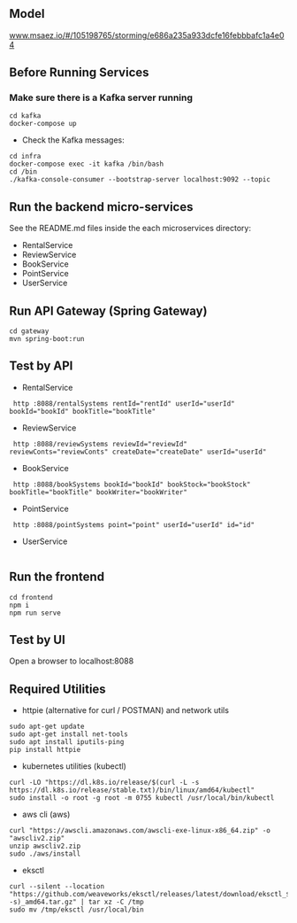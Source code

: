 # 

## Model
www.msaez.io/#/105198765/storming/e686a235a933dcfe16febbbafc1a4e04

## Before Running Services
### Make sure there is a Kafka server running
```
cd kafka
docker-compose up
```
- Check the Kafka messages:
```
cd infra
docker-compose exec -it kafka /bin/bash
cd /bin
./kafka-console-consumer --bootstrap-server localhost:9092 --topic
```

## Run the backend micro-services
See the README.md files inside the each microservices directory:

- RentalService
- ReviewService
- BookService
- PointService
- UserService


## Run API Gateway (Spring Gateway)
```
cd gateway
mvn spring-boot:run
```

## Test by API
- RentalService
```
 http :8088/rentalSystems rentId="rentId" userId="userId" bookId="bookId" bookTitle="bookTitle" 
```
- ReviewService
```
 http :8088/reviewSystems reviewId="reviewId" reviewConts="reviewConts" createDate="createDate" userId="userId" 
```
- BookService
```
 http :8088/bookSystems bookId="bookId" bookStock="bookStock" bookTitle="bookTitle" bookWriter="bookWriter" 
```
- PointService
```
 http :8088/pointSystems point="point" userId="userId" id="id" 
```
- UserService
```
```


## Run the frontend
```
cd frontend
npm i
npm run serve
```

## Test by UI
Open a browser to localhost:8088

## Required Utilities

- httpie (alternative for curl / POSTMAN) and network utils
```
sudo apt-get update
sudo apt-get install net-tools
sudo apt install iputils-ping
pip install httpie
```

- kubernetes utilities (kubectl)
```
curl -LO "https://dl.k8s.io/release/$(curl -L -s https://dl.k8s.io/release/stable.txt)/bin/linux/amd64/kubectl"
sudo install -o root -g root -m 0755 kubectl /usr/local/bin/kubectl
```

- aws cli (aws)
```
curl "https://awscli.amazonaws.com/awscli-exe-linux-x86_64.zip" -o "awscliv2.zip"
unzip awscliv2.zip
sudo ./aws/install
```

- eksctl 
```
curl --silent --location "https://github.com/weaveworks/eksctl/releases/latest/download/eksctl_$(uname -s)_amd64.tar.gz" | tar xz -C /tmp
sudo mv /tmp/eksctl /usr/local/bin
```

